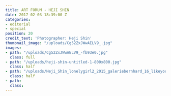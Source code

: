 ```yaml
---
title: ART FORUM - HEJI SHIN
date: 2017-02-03 18:39:00 Z
categories:
- editorial
- special
position: 20
credit_text: 'Photographer: Heji Shin'
thumbnail_image: "/uploads/Cg52ZxJWwAELV9_.jpg"
images:
- path: "/uploads/Cg52ZxJWwAELV9_-fb93e0.jpg"
  class: full
- path: "/uploads/heji-shin-untitled-1-800x800.jpg"
  class: half
- path: "/uploads/Heji_Shin_lonelygirl2_2015_galeriebernhard_16_likeyou.jpg"
  class: half
- path: 
  class: 
---
```


